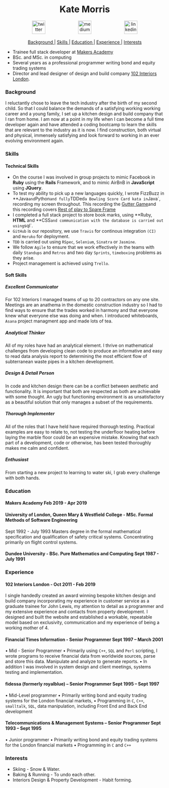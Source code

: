 <h1 align="center">Kate Morris</h1>
<p align="center">
<a href="https://twitter.com/kateMorris102">
<img src="http://goinkscape.com/wp-content/uploads/2015/07/twitter-logo-final.png" alt="twitter" hspace="50" height="42" width="42"></a>
<a href="https://medium.com/@kate.morris.new">
<img src="http://www.webmasto.com/wp-content/uploads/2017/08/Medium-App-Icon-2017.png" alt="medium" hspace="50" height="42" width="42"></a>

<a href="https://www.linkedin.com/in/kate-morris-a3962943/">
<img src="https://www.iconfinder.com/data/icons/free-social-icons/67/linkedin_circle_color-512.png" alt="linkedin" hspace="50" height="42" width="42"></a></p>

<div align="center">   
    
[Background ](#background) | 
[Skills ](#skills) | 
[Education ](#education) | 
[Experience ](#experience) | 
[Interests ](#interests)

</div>

* Trainee full stack developer at [Makers Academy](https://makers.tech/)
* BSc. and MSc. in computing
* Several years as a professional programmer writing bond and equity trading systems
* Director and lead designer of design and build company [102 Interiors London](http://www.102interiors.co.uk/).

### Background

I reluctantly chose to leave the tech industry after the birth of my second child. So that I could balance the demands of a satisfying working working career and a young family, I set up a kitchen design and build company that I ran from home. I am now at a point in my life when I can become a full time developer again and have attended a coding bootcamp to learn the skills that are relevant to the industry as it is now. I find construction, both virtual and physical, immensely satisfying and look forward to working in an ever evolving environment again.

### Skills

#### Technical Skills

* On the course I was involved in group projects to mimic Facebook in **Ruby** using the **Rails** Framework, and to mimic AirBnB in **JavaScript** using **JQuery**.
* To test my ability to pick up a new languages quickly, I wrote FizzBuzz in **Java` and `Python` and fully `TDDed` a Bowling Score Card kata in `Java`, recording my screen throughout. This recording the [Gutter Game](https://www.dropbox.com/s/5domwacxobr7k65/Gutter%20Game%20Java.mov?dl=0)and this recording covers [Rest of play to Spare Frame](https://www.dropbox.com/s/b2cow6t1kgw5wls/Frame_Basic_Spare_Games.mov?dl=0)
* I completed a full stack project to store book marks, using **Ruby, **HTML** and **CSS` and communication with the database is carried out using `sql`.
* `GitHub` is our repository, we use `Travis` for continous integration `(CI)` and `Heruko` for deployment. 
* `TDD` is carried out using `RSpec`, `Selenium`, `Sinatra` or `Jasmine`.
* We follow `Agile` to ensure that we work effectively in the teams  with daily `Standups` and `Retros` and two day `Sprints`, `timeboxing` problems as they arise. 
* Project management is achieved using `Trello`. 

#### Soft Skills

##### Excellent Communicator
For 102 Interiors I managed teams of up to 20 contractors on any one site. Meetings are an anathema in the domestic construction industry so I had to find ways to ensure that the trades worked in harmony and that everyone knew what everyone else was doing and when. I introduced whiteboards, `Asana` project managment app and made lots of tea.

##### Analytical Thinker
All of my roles have had an analytical element. I thrive on mathematical challenges from developing clean code to produce an informative and easy to read data analysis report to determining the most efficient flow of subterranean waste pipes in a kitchen development.

##### Design & Detail Person
In code and kitchen design there can be a conflict between aesthetic and functionality. It is important that both are respected as both are achievable with some thought. An ugly but functioning environment is as unsatisfactory as a beautiful solution that only manages a subset of the requirements. 

##### Thorough Implementer
All of the roles that I have held have required thorough testing. Practical examples are easy to relate to, not testing the underfloor heating before laying the marble floor could be an expensive mistake. Knowing that each part of a development, code or otherwise, has been tested thoroughly makes me calm and confident.

##### Enthusiast
From starting a new project to learning to water ski, I grab every challenge with both hands. 

### Education

#### Makers Academy  Feb 2019 - Apr 2019

#### University of London, Queen Mary & Westfield College - MSc. Formal Methods of Software Engineering
Sept 1992 - July 1993
Masters degree in the formal mathematical specification and qualification of safety critical systems. Concentrating primarily on flight control systems.

#### Dundee University - BSc. Pure Mathematics and Computing Sept 1987 - July 1991

### Experience

#### 102 Interiors London - Oct 2011 - Feb 2019
I single handedly created an award winning bespoke kitchen design and build company incorporating my experience in customer service as a graduate trainee for John Lewis, my attention to detail as a programmer and my extensive experience and contacts from property development. I designed and built the website and established a workable, repeatable model based on exclusivity, communication and my experience of being a working mother of 4.

#### Financial Times Information - Senior Programmer Sept 1997 – March 2001
• Mid - Senior Programmer
• Primarily using `C++`, `SQL` and `Perl` scripting, I wrote programs to receive financial data from worldwide sources, parse and store this data. Manipulate and analyze to generate reports.
• In addition I was involved in system design and client meetings, systems testing and implementation.

#### fidessa (formerly royalblue) – Senior Programmer Sept 1995 – Sept 1997
• Mid-Level programmer
• Primarily writing bond and equity trading systems for the London financial markets, 
• Programming in `C`, `C++`, `smalltalk`, `SQL`, data manipulation, including Front End and Back End development

#### Telecommunications & Management Systems – Senior Programmer Sept 1993 – Sept 1995
• Junior programmer
• Primarily writing bond and equity trading systems for the London financial markets
• Programming in `C` and `C++`

### Interests
- Skiing - Snow & Water.
- Baking & Running - To undo each other.
- Interiors Design & Property Development - Habit forming.
